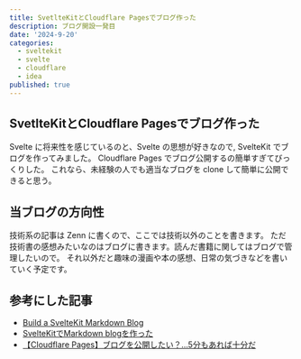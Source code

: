 ```yaml
---
title: SvetlteKitとCloudflare Pagesでブログ作った
description: ブログ開設一発目
date: '2024-9-20'
categories:
  - sveltekit
  - svelte
  - cloudflare
  - idea
published: true
---
```


## SvetlteKitとCloudflare Pagesでブログ作った

Svelte に将来性を感じているのと、Svelte の思想が好きなので, SvelteKit でブログを作ってみました。
Cloudflare Pages でブログ公開するの簡単すぎてびっくりした。
これなら、未経験の人でも適当なブログを clone して簡単に公開できると思う。

## 当ブログの方向性

技術系の記事は Zenn に書くので、ここでは技術以外のことを書きます。
ただ技術書の感想みたいなのはブログに書きます。読んだ書籍に関してはブログで管理したいので。
それ以外だと趣味の漫画や本の感想、日常の気づきなどを書いていく予定です。

## 参考にした記事

- [Build a SvelteKit Markdown Blog](https://joyofcode.xyz/sveltekit-markdown-blog)
- [SvelteKitでMarkdown blogを作った](https://coban.jp/blog/sveltekit-markdown-blog)
- [【Cloudflare Pages】ブログを公開したい？...5分もあれば十分だ](https://zenn.dev/rivine/articles/2023-06-23-deploy-hugo-to-cloudflare-pages)
